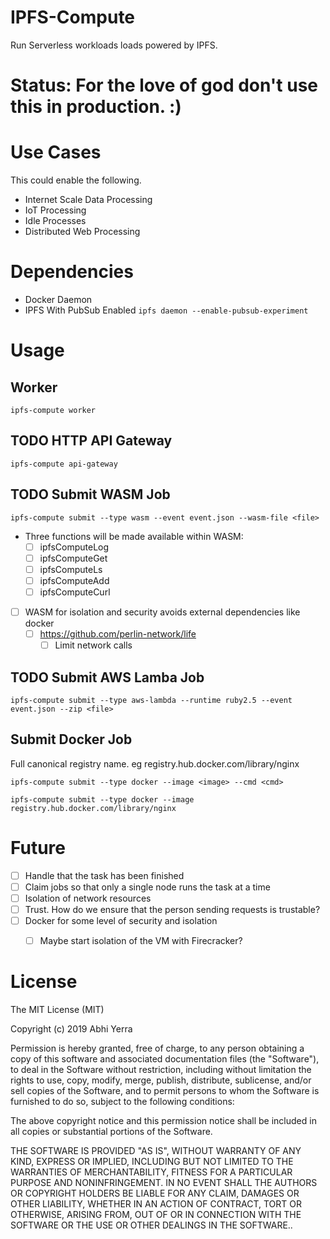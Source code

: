 # IPFS-Compute

Run Serverless workloads loads powered by IPFS.

# Status: For the love of god don't use this in production. :)

# Use Cases

This could enable the following.

 - Internet Scale Data Processing
 - IoT Processing
 - Idle Processes
 - Distributed Web Processing

# Dependencies

 - Docker Daemon
 - IPFS With PubSub Enabled `ipfs daemon --enable-pubsub-experiment`

# Usage

## Worker

```
ipfs-compute worker
```

## TODO HTTP API Gateway

```
ipfs-compute api-gateway
```

## TODO Submit WASM Job

```
ipfs-compute submit --type wasm --event event.json --wasm-file <file>
```

 - Three functions will be made available within WASM:
    - [ ] ipfsComputeLog
    - [ ] ipfsComputeGet
    - [ ] ipfsComputeLs
    - [ ] ipfsComputeAdd
    - [ ] ipfsComputeCurl
 - [ ] WASM for isolation and security avoids external dependencies like docker
    - [ ] https://github.com/perlin-network/life
        - [ ] Limit network calls

## TODO Submit AWS Lamba Job

```
ipfs-compute submit --type aws-lambda --runtime ruby2.5 --event event.json --zip <file>
```

## Submit Docker Job

Full canonical registry name. eg registry.hub.docker.com/library/nginx

```
ipfs-compute submit --type docker --image <image> --cmd <cmd>
```

```
ipfs-compute submit --type docker --image registry.hub.docker.com/library/nginx
```

# Future

 - [ ] Handle that the task has been finished
 - [ ] Claim jobs so that only a single node runs the task at a time
 - [ ] Isolation of network resources
 - [ ] Trust. How do we ensure that the person sending requests is trustable?
 - [ ] Docker for some level of security and isolation
    - [ ] Maybe start isolation of the VM with Firecracker?


# License

The MIT License (MIT)

Copyright (c) 2019 Abhi Yerra

Permission is hereby granted, free of charge, to any person obtaining a copy
of this software and associated documentation files (the "Software"), to deal
in the Software without restriction, including without limitation the rights
to use, copy, modify, merge, publish, distribute, sublicense, and/or sell
copies of the Software, and to permit persons to whom the Software is
furnished to do so, subject to the following conditions:

The above copyright notice and this permission notice shall be included in
all copies or substantial portions of the Software.

THE SOFTWARE IS PROVIDED "AS IS", WITHOUT WARRANTY OF ANY KIND, EXPRESS OR
IMPLIED, INCLUDING BUT NOT LIMITED TO THE WARRANTIES OF MERCHANTABILITY,
FITNESS FOR A PARTICULAR PURPOSE AND NONINFRINGEMENT. IN NO EVENT SHALL THE
AUTHORS OR COPYRIGHT HOLDERS BE LIABLE FOR ANY CLAIM, DAMAGES OR OTHER
LIABILITY, WHETHER IN AN ACTION OF CONTRACT, TORT OR OTHERWISE, ARISING FROM,
OUT OF OR IN CONNECTION WITH THE SOFTWARE OR THE USE OR OTHER DEALINGS IN
THE SOFTWARE..